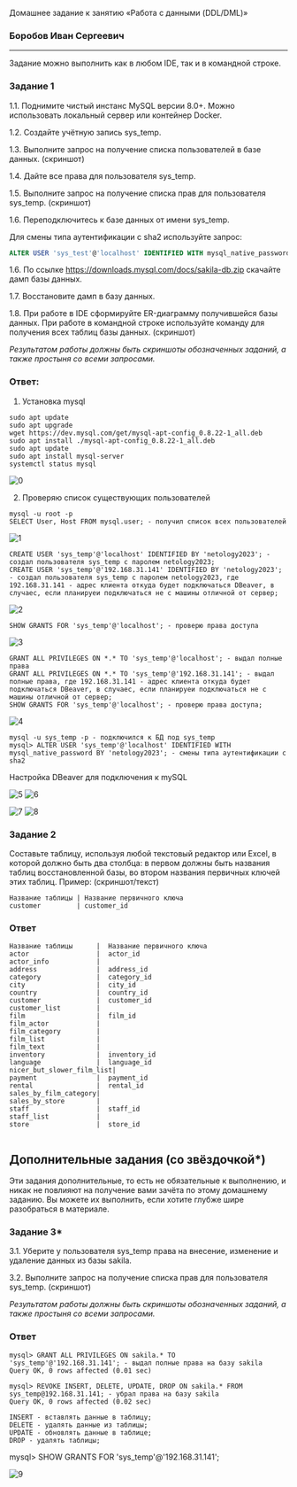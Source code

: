 Домашнее задание к занятию «Работа с данными (DDL/DML)»

### Боробов Иван Сергеевич

---

Задание можно выполнить как в любом IDE, так и в командной строке.

### Задание 1
1.1. Поднимите чистый инстанс MySQL версии 8.0+. Можно использовать локальный сервер или контейнер Docker.

1.2. Создайте учётную запись sys_temp. 

1.3. Выполните запрос на получение списка пользователей в базе данных. (скриншот)

1.4. Дайте все права для пользователя sys_temp. 

1.5. Выполните запрос на получение списка прав для пользователя sys_temp. (скриншот)

1.6. Переподключитесь к базе данных от имени sys_temp.

Для смены типа аутентификации с sha2 используйте запрос: 
```sql
ALTER USER 'sys_test'@'localhost' IDENTIFIED WITH mysql_native_password BY 'password';
```
1.6. По ссылке https://downloads.mysql.com/docs/sakila-db.zip скачайте дамп базы данных.

1.7. Восстановите дамп в базу данных.

1.8. При работе в IDE сформируйте ER-диаграмму получившейся базы данных. При работе в командной строке используйте команду для получения всех таблиц базы данных. (скриншот)

*Результатом работы должны быть скриншоты обозначенных заданий, а также простыня со всеми запросами.*

### Ответ:
1. Установка mysql
```
sudo apt update
sudo apt upgrade
wget https://dev.mysql.com/get/mysql-apt-config_0.8.22-1_all.deb
sudo apt install ./mysql-apt-config_0.8.22-1_all.deb
sudo apt update
sudo apt install mysql-server
systemctl status mysql
```
![0](https://github.com/Borobov/05-Data-storage-and-transmission-systems-/blob/88b372c62c7e00f627777301b37a2512cf5c5861/IMG-12-02/img-12-02-0.png)

2. Проверяю список существующих пользователей
```
mysql -u root -p
SELECT User, Host FROM mysql.user; - получил список всех пользователей
```

![1](https://github.com/Borobov/05-Data-storage-and-transmission-systems-/blob/88b372c62c7e00f627777301b37a2512cf5c5861/IMG-12-02/img-12-02-1.png)

```
CREATE USER 'sys_temp'@'localhost' IDENTIFIED BY 'netology2023'; - создал пользователя sys_temp с паролем netology2023;
CREATE USER 'sys_temp'@'192.168.31.141' IDENTIFIED BY 'netology2023'; - создал пользователя sys_temp с паролем netology2023, где 192.168.31.141 - адрес клиента откуда будет подключаться DBeaver, в случаес, если планируеи подключаться не с машины отличной от сервер;
```

![2](https://github.com/Borobov/05-Data-storage-and-transmission-systems-/blob/88b372c62c7e00f627777301b37a2512cf5c5861/IMG-12-02/img-12-02-2.png)

```
SHOW GRANTS FOR 'sys_temp'@'localhost'; - проверю права доступа
```

![3](https://github.com/Borobov/05-Data-storage-and-transmission-systems-/blob/88b372c62c7e00f627777301b37a2512cf5c5861/IMG-12-02/img-12-02-3.png)

```
GRANT ALL PRIVILEGES ON *.* TO 'sys_temp'@'localhost'; - выдал полные права
GRANT ALL PRIVILEGES ON *.* TO 'sys_temp'@'192.168.31.141'; - выдал полные права, где 192.168.31.141 - адрес клиента откуда будет подключаться DBeaver, в случаес, если планируеи подключаться не с машины отличной от сервер;
SHOW GRANTS FOR 'sys_temp'@'localhost'; - проверю права доступа;
```

![4](https://github.com/Borobov/05-Data-storage-and-transmission-systems-/blob/88b372c62c7e00f627777301b37a2512cf5c5861/IMG-12-02/img-12-02-4.png)

```
mysql -u sys_temp -p - подключился к БД под sys_temp
mysql> ALTER USER 'sys_temp'@'localhost' IDENTIFIED WITH mysql_native_password BY 'netology2023'; - смены типа аутентификации с sha2
```

Настройка DBeaver для подключения к mySQL

![5](https://github.com/Borobov/05-Data-storage-and-transmission-systems-/blob/88b372c62c7e00f627777301b37a2512cf5c5861/IMG-12-02/img-12-02-5.png)
![6](https://github.com/Borobov/05-Data-storage-and-transmission-systems-/blob/88b372c62c7e00f627777301b37a2512cf5c5861/IMG-12-02/img-12-02-6.png)

![7](https://github.com/Borobov/05-Data-storage-and-transmission-systems-/blob/88b372c62c7e00f627777301b37a2512cf5c5861/IMG-12-02/img-12-02-7.png)
![8](https://github.com/Borobov/05-Data-storage-and-transmission-systems-/blob/88b372c62c7e00f627777301b37a2512cf5c5861/IMG-12-02/img-12-02-8.png)

### Задание 2
Составьте таблицу, используя любой текстовый редактор или Excel, в которой должно быть два столбца: в первом должны быть названия таблиц восстановленной базы, во втором названия первичных ключей этих таблиц. Пример: (скриншот/текст)
```
Название таблицы | Название первичного ключа
customer         | customer_id
```
### Ответ
```
Название таблицы      |  Название первичного ключа
actor                 |  actor_id
actor_info            | 
address               |  address_id
category              |  category_id
city                  |  city_id
country               |  country_id
customer              |  customer_id
customer_list         |
film                  |  film_id
film_actor            |
film_category         |
film_list             |
film_text             |
inventory             |  inventory_id
language              |  language_id
nicer_but_slower_film_list|
payment               |  payment_id
rental                |  rental_id
sales_by_film_category|
sales_by_store        |
staff                 |  staff_id
staff_list            |
store                 |  store_id


```



## Дополнительные задания (со звёздочкой*)
Эти задания дополнительные, то есть не обязательные к выполнению, и никак не повлияют на получение вами зачёта по этому домашнему заданию. Вы можете их выполнить, если хотите глубже шире разобраться в материале.

### Задание 3*
3.1. Уберите у пользователя sys_temp права на внесение, изменение и удаление данных из базы sakila.

3.2. Выполните запрос на получение списка прав для пользователя sys_temp. (скриншот)

*Результатом работы должны быть скриншоты обозначенных заданий, а также простыня со всеми запросами.*

### Ответ

```
mysql> GRANT ALL PRIVILEGES ON sakila.* TO 'sys_temp'@'192.168.31.141'; - выдал полные права на базу sakila
Query OK, 0 rows affected (0.01 sec)

mysql> REVOKE INSERT, DELETE, UPDATE, DROP ON sakila.* FROM sys_temp@192.168.31.141; - убрал права на базу sakila
Query OK, 0 rows affected (0.02 sec)

INSERT - вставлять данные в таблицу;
DELETE - удалять данные из таблицы;
UPDATE - обновлять данные в таблице;
DROP - удалять таблицы;
```

mysql> SHOW GRANTS FOR 'sys_temp'@'192.168.31.141';

![9](https://github.com/Borobov/05-Data-storage-and-transmission-systems-/blob/88b372c62c7e00f627777301b37a2512cf5c5861/IMG-12-02/img-12-02-9.png)

